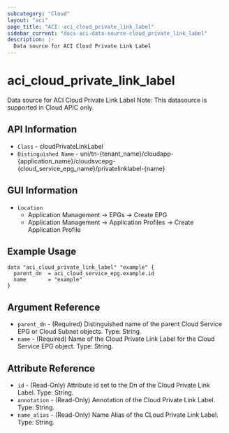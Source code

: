 ```yaml
---
subcategory: "Cloud"
layout: "aci"
page_title: "ACI: aci_cloud_private_link_label"
sidebar_current: "docs-aci-data-source-cloud_private_link_label"
description: |-
  Data source for ACI Cloud Private Link Label
---
```


# aci_cloud_private_link_label #

Data source for ACI Cloud Private Link Label
Note: This datasource is supported in Cloud APIC only.

## API Information ##

* `Class` - cloudPrivateLinkLabel
* `Distinguished Name` - uni/tn-{tenant_name}/cloudapp-{application_name}/cloudsvcepg-{cloud_service_epg_name}/privatelinklabel-{name}

## GUI Information ##

* `Location` 
  - Application Management -> EPGs -> Create EPG
  - Application Management -> Application Profiles -> Create Application Profile


## Example Usage ##

```hcl
data "aci_cloud_private_link_label" "example" {
  parent_dn  = aci_cloud_service_epg.example.id
  name       = "example"
}
```

## Argument Reference ##

* `parent_dn` - (Required) Distinguished name of the parent Cloud Service EPG or Cloud Subnet objects. Type: String.
* `name` - (Required) Name of the Cloud Private Link Label for the Cloud Service EPG object. Type: String.

## Attribute Reference ##
* `id` - (Read-Only) Attribute id set to the Dn of the Cloud Private Link Label. Type: String.
* `annotation` - (Read-Only) Annotation of the Cloud Private Link Label. Type: String.
* `name_alias` - (Read-Only) Name Alias of the CLoud Private Link Label. Type: String.
